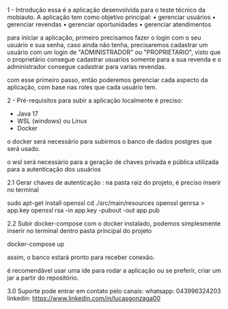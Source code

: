 1 - Introdução 
essa é a aplicação desenvolvida para o teste técnico da mobiauto.
A aplicação tem como objetivo principal:
 • gerenciar usuários 
 • gerenciar revendas
 • gerenciar oportunidades
 • gerenciar atendimentos

para iniciar a aplicação, primeiro precisamos fazer o login com o seu usuário e sua senha, caso ainda não tenha, precisaremos cadastrar um usuário com um login de "ADMINISTRADOR" ou "PROPRIETARIO", visto que o proprietário consegue cadastrar usuarios somente para a sua revenda e o administrador consegue cadastrar para varias revendas.

com esse primeiro passo,  então poderemos gerenciar cada aspecto da aplicação, com base nas roles que cada usuário tem.

2 - Pré-requisitos 
para subir a aplicação localmente é preciso:
- Java 17
- WSL (windows) ou Linux
- Docker

o docker será necessário para subirmos o banco de dados postgres que será usado.

o wsl será necessário para a geração de chaves privada e pública utilizada para a autenticação dos usuários

2.1 Gerar chaves de autenticação :
na pasta raiz do projeto, é preciso inserir no terminal

sudo apt-get install openssl
cd ./src/main/resources
openssl genrsa > app.key
openssl rsa -in app.key -pubout -out app.pub

2.2 Subir docker-compose
com o docker instalado, podemos simplesmente inserir no terminal dentro pasta principal do projeto

docker-compose up

assim, o banco estará pronto para receber conexão.

é recomendável usar uma ide para rodar a aplicação ou se preferir, criar um jar a partir do repositório.

3.0 Suporte
pode entrar em contato pelo canais:
whatsapp: 043996324203
linkedin: https://www.linkedin.com/in/lucasgonzaga00